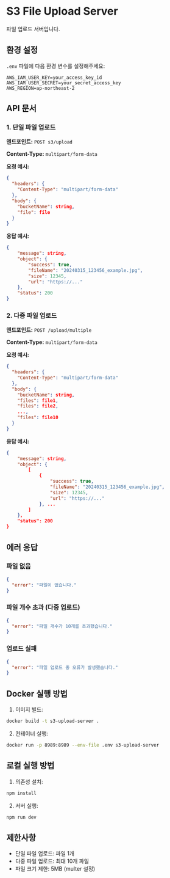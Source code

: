# S3 File Upload Server

파일 업로드 서버입니다.

## 환경 설정

`.env` 파일에 다음 환경 변수를 설정해주세요:

```env
AWS_IAM_USER_KEY=your_access_key_id
AWS_IAM_USER_SECRET=your_secret_access_key
AWS_REGION=ap-northeast-2
```

## API 문서

### 1. 단일 파일 업로드

**엔드포인트:** `POST s3/upload`

**Content-Type:** `multipart/form-data`

**요청 예시:**
```json
{
  "headers": {
    "Content-Type": "multipart/form-data"
  },
  "body": {
    "bucketName": string,
    "file": file
  }
}
```

**응답 예시:**
```json
{
    "message": string,
    "object": {
        "success": true,
        "fileName": "20240315_123456_example.jpg",
        "size": 12345,
        "url": "https://..."
    },
    "status": 200
}
```

### 2. 다중 파일 업로드

**엔드포인트:** `POST /upload/multiple`

**Content-Type:** `multipart/form-data`

**요청 예시:**
```json
{
  "headers": {
    "Content-Type": "multipart/form-data"
  },
  "body": {
    "bucketName": string,
    "files": file1,
    "files": file2,
    ...,
    "files": file10
  }
}
```

**응답 예시:**
```json
{
    "message": string,
    "object": {
        [
            {
                "success": true,
                "fileName": "20240315_123456_example.jpg",
                "size": 12345,
                "url": "https://..."
            }, ...
        ]
    },
    "status": 200
}
```

## 에러 응답

### 파일 없음
```json
{
  "error": "파일이 없습니다."
}
```

### 파일 개수 초과 (다중 업로드)
```json
{
  "error": "파일 개수가 10개를 초과했습니다."
}
```

### 업로드 실패
```json
{
  "error": "파일 업로드 중 오류가 발생했습니다."
}
```

## Docker 실행 방법

1. 이미지 빌드:
```bash
docker build -t s3-upload-server .
```

2. 컨테이너 실행:
```bash
docker run -p 8989:8989 --env-file .env s3-upload-server
```

## 로컬 실행 방법

1. 의존성 설치:
```bash
npm install
```

2. 서버 실행:
```bash
npm run dev
```

## 제한사항

- 단일 파일 업로드: 파일 1개
- 다중 파일 업로드: 최대 10개 파일
- 파일 크기 제한: 5MB (multer 설정) 
